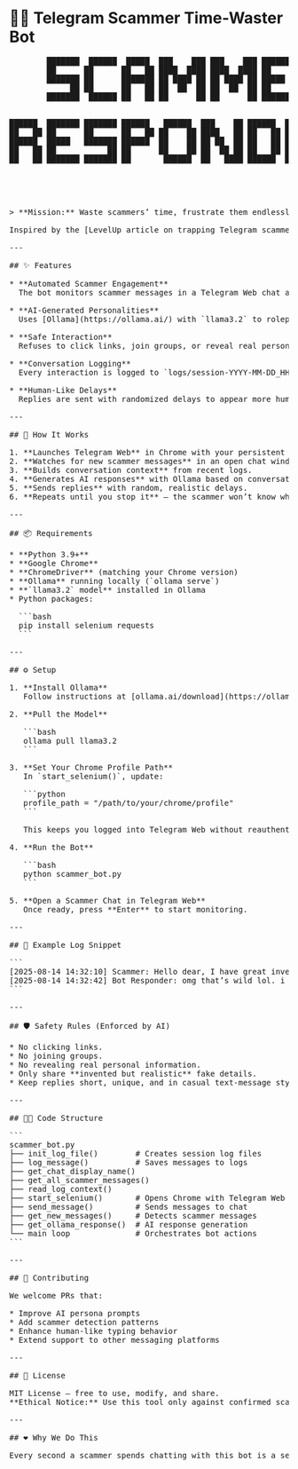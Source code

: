 # 🕵️‍♂️ Telegram Scammer Time-Waster Bot


<pre>
        ███████  ██████  █████  ███    ███ ███    ███ ███████ ██████       
        ██      ██      ██   ██ ████  ████ ████  ████ ██      ██   ██      
        ███████ ██      ███████ ██ ████ ██ ██ ████ ██ █████   ██████       
             ██ ██      ██   ██ ██  ██  ██ ██  ██  ██ ██      ██   ██      
        ███████  ██████ ██   ██ ██      ██ ██      ██ ███████ ██   ██      
                                                                           
                                                                           
██████  ███████ ███████ ██████   ██████  ███    ██ ██████  ███████ ██████  
██   ██ ██      ██      ██   ██ ██    ██ ████   ██ ██   ██ ██      ██   ██ 
██████  █████   ███████ ██████  ██    ██ ██ ██  ██ ██   ██ █████   ██████  
██   ██ ██           ██ ██      ██    ██ ██  ██ ██ ██   ██ ██      ██   ██ 
██   ██ ███████ ███████ ██       ██████  ██   ████ ██████  ███████ ██   ██ /pre>                                                                                                                                      
                                                                                                                                         
                                                                                                                                         
                                                                                                                                         


> **Mission:** Waste scammers’ time, frustrate them endlessly, and keep them too busy to scam someone else — all while keeping you safe.

Inspired by the [LevelUp article on trapping Telegram scammers in endless AI conversations](https://levelup.gitconnected.com/i-trapped-telegram-scammers-in-an-endless-ai-conversation-5535a7d67a2f), this bot automates the art of trolling fraudsters. Using Selenium, Telegram Web, and [Ollama](https://ollama.ai/) (with a local AI model), it responds like a *gullible but chatty human*, keeping scammers hooked in an infinite loop.

---

## ✨ Features

* **Automated Scammer Engagement**
  The bot monitors scammer messages in a Telegram Web chat and instantly crafts believable, time-wasting replies.

* **AI-Generated Personalities**
  Uses [Ollama](https://ollama.ai/) with `llama3.2` to roleplay as a clueless but endlessly talkative human.

* **Safe Interaction**
  Refuses to click links, join groups, or reveal real personal data. All details shared are fake but plausible.

* **Conversation Logging**
  Every interaction is logged to `logs/session-YYYY-MM-DD_HHMMSS.txt` for laughs, analysis, or evidence.

* **Human-Like Delays**
  Replies are sent with randomized delays to appear more human and avoid suspicion.

---

## 🚀 How It Works

1. **Launches Telegram Web** in Chrome with your persistent profile (so you stay logged in).
2. **Watches for new scammer messages** in an open chat window.
3. **Builds conversation context** from recent logs.
4. **Generates AI responses** with Ollama based on conversation history.
5. **Sends replies** with random, realistic delays.
6. **Repeats until you stop it** — the scammer won’t know what hit them.

---

## 📦 Requirements

* **Python 3.9+**
* **Google Chrome**
* **ChromeDriver** (matching your Chrome version)
* **Ollama** running locally (`ollama serve`)
* **`llama3.2` model** installed in Ollama
* Python packages:

  ```bash
  pip install selenium requests
  ```

---

## ⚙️ Setup

1. **Install Ollama**
   Follow instructions at [ollama.ai/download](https://ollama.ai/download).

2. **Pull the Model**

   ```bash
   ollama pull llama3.2
   ```

3. **Set Your Chrome Profile Path**
   In `start_selenium()`, update:

   ```python
   profile_path = "/path/to/your/chrome/profile"
   ```

   This keeps you logged into Telegram Web without reauthenticating.

4. **Run the Bot**

   ```bash
   python scammer_bot.py
   ```

5. **Open a Scammer Chat in Telegram Web**
   Once ready, press **Enter** to start monitoring.

---

## 📝 Example Log Snippet

```
[2025-08-14 14:32:10] Scammer: Hello dear, I have great investment opportunity for you.
[2025-08-14 14:32:42] Bot Responder: omg that’s wild lol. i just spilled coffee on my socks 😂 what kinda investment?
```

---

## 🛡️ Safety Rules (Enforced by AI)

* No clicking links.
* No joining groups.
* No revealing real personal information.
* Only share **invented but realistic** fake details.
* Keep replies short, unique, and in casual text-message style.

---

## 🧑‍💻 Code Structure

```
scammer_bot.py
├── init_log_file()        # Creates session log files
├── log_message()          # Saves messages to logs
├── get_chat_display_name()
├── get_all_scammer_messages()
├── read_log_context()
├── start_selenium()       # Opens Chrome with Telegram Web
├── send_message()         # Sends messages to chat
├── get_new_messages()     # Detects scammer messages
├── get_ollama_response()  # AI response generation
└── main loop              # Orchestrates bot actions
```

---

## 🤝 Contributing

We welcome PRs that:

* Improve AI persona prompts
* Add scammer detection patterns
* Enhance human-like typing behavior
* Extend support to other messaging platforms

---

## 📜 License

MIT License — free to use, modify, and share.
**Ethical Notice:** Use this tool only against confirmed scammers. Harassment of legitimate users is prohibited.

---

## ❤️ Why We Do This

Every second a scammer spends chatting with this bot is a second they *aren’t* targeting a vulnerable person. By wasting their time, we reduce harm and maybe even make them reconsider their life choices.
